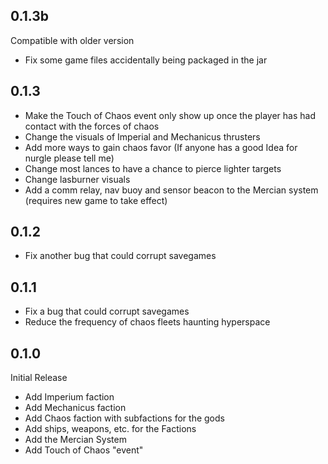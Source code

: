 ## 0.1.3b
Compatible with older version
- Fix some game files accidentally being packaged in the jar

## 0.1.3
- Make the Touch of Chaos event only show up once the player has had contact with the forces of chaos
- Change the visuals of Imperial and Mechanicus thrusters
- Add more ways to gain chaos favor (If anyone has a good Idea for nurgle please tell me)
- Change most lances to have a chance to pierce lighter targets
- Change lasburner visuals
- Add a comm relay, nav buoy and sensor beacon to the Mercian system (requires new game to take effect)

## 0.1.2
- Fix another bug that could corrupt savegames

## 0.1.1
- Fix a bug that could corrupt savegames
- Reduce the frequency of chaos fleets haunting hyperspace

## 0.1.0
Initial Release
- Add Imperium faction
- Add Mechanicus faction
- Add Chaos faction with subfactions for the gods
- Add ships, weapons, etc. for the Factions
- Add the Mercian System
- Add Touch of Chaos "event"